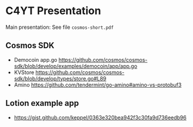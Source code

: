 # C4YT Presentation

Main presentation: See file `cosmos-short.pdf`

## Cosmos SDK

- Democoin app.go https://github.com/cosmos/cosmos-sdk/blob/develop/examples/democoin/app/app.go
- KVStore https://github.com/cosmos/cosmos-sdk/blob/develop/types/store.go#L89
- Amino https://github.com/tendermint/go-amino#amino-vs-protobuf3

## Lotion example app

- https://gist.github.com/keppel/0363e320bea942f3c30fa9d736eedb96
